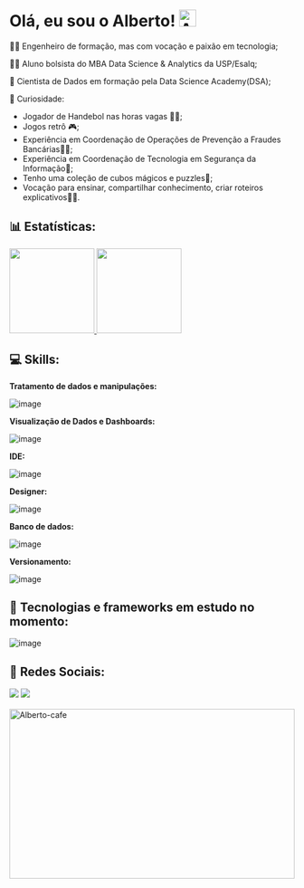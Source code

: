 # Olá, eu sou o Alberto! <img alt="Alberto-cafe" height="30" width="30" src="https://github.com/AlbertoFAraujo/AlbertoFAraujo/assets/105552990/4a6a309f-40f7-460e-aa02-b0a7e586eb64"> 

👩‍💻 Engenheiro de formação, mas com vocação e paixão em tecnologia;

👨‍🎓 Aluno bolsista do MBA Data Science & Analytics da USP/Esalq;

🧠 Cientista de Dados em formação pela Data Science Academy(DSA);

👀 Curiosidade:
- Jogador de Handebol nas horas vagas 🤾🏽;
- Jogos retrô 🎮;
- Experiência em Coordenação de Operações de Prevenção a Fraudes Bancárias🕵️‍♂️;
- Experiência em Coordenação de Tecnologia em Segurança da Informação🔐;
- Tenho uma coleção de cubos mágicos e puzzles🧩;
- Vocação para ensinar, compartilhar conhecimento, criar roteiros explicativos👨‍🏫.

## 📊 Estatísticas:

<div align="left">
  <a href="https://github.com/AlbertoFAraujo">
    <img height="150em" src="https://github-readme-stats.vercel.app/api?username=AlbertoFAraujo&locale=pt-br&hide=contribs&count_private=true&show_icons=true&theme=github_dark"/>
    <img height="150em" src="https://github-readme-stats.vercel.app/api/top-langs/?username=AlbertoFAraujo&theme=github_dark&hide_border=false&&layout=compact"/>
  </a>
</div>

## 💻 Skills:
<b>Tratamento de dados e manipulações:</b>

![image](https://github.com/AlbertoFAraujo/AlbertoFAraujo/assets/105552990/38726b23-99ff-4d10-9e45-9e4e44e3c080)

<b>Visualização de Dados e Dashboards:</b>

![image](https://github.com/AlbertoFAraujo/AlbertoFAraujo/assets/105552990/95ae558b-3400-4e97-bc00-f4405359faa2)


<b>IDE:</b>

![image](https://github.com/AlbertoFAraujo/AlbertoFAraujo/assets/105552990/5e089756-2331-4920-81ca-ae44c10566bd)


<b>Designer:</b>

![image](https://github.com/AlbertoFAraujo/AlbertoFAraujo/assets/105552990/74fd4130-ea2f-41f2-b200-3d58a71f516d)

<b>Banco de dados:</b>

![image](https://github.com/AlbertoFAraujo/AlbertoFAraujo/assets/105552990/cf3d24b4-117b-48e7-9cb8-628a33702d73)

<b>Versionamento:</b>

![image](https://github.com/AlbertoFAraujo/AlbertoFAraujo/assets/105552990/4b3f05b4-fcc8-4e2c-b405-a9329a72db8f)


## 📘 Tecnologias e frameworks em estudo no momento:

![image](https://github.com/AlbertoFAraujo/AlbertoFAraujo/assets/105552990/c3f0817f-be4c-4c09-bb13-3277e6eef905)


## 🔗 Redes Sociais:

<div> 
  <a href="https://www.linkedin.com/in/alberto-ferreira-araujo-352744b1/" target="_blank"><img src="https://img.shields.io/badge/-LinkedIn-%230077B5?style=for-the-badge&logo=linkedin&logoColor=white" target="_blank"></a> 
  <a href = "mailto:albertoferreiraaraujo@gmail.com"><img src="https://img.shields.io/badge/-Gmail-%23333?style=for-the-badge&logo=gmail&logoColor=white" target="_blank"></a>
</div>
<br>
<img alt="Alberto-cafe" height="300" width=100% src="https://github.com/AlbertoFAraujo/AlbertoFAraujo/assets/105552990/7ac5bbdd-da3e-4be2-9571-36459e55c947">

